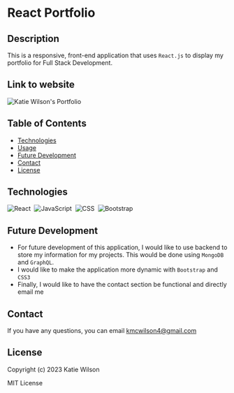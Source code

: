 # React Portfolio

## Description
This is a responsive, front-end application that uses `React.js` to display my portfolio for Full Stack Development.

## Link to website
![Katie Wilson's Portfolio](https://kmcwilson.github.io/react-portfolio)

## Table of Contents
* [Technologies](##technologies)
* [Usage](##usage)
* [Future Development](##future-development)
* [Contact](##contact)
* [License](##license)

## Technologies
![React](https://img.shields.io/badge/React-20232A?style=for-the-badge&logo=react&logoColor=61DAFB)&nbsp;
![JavaScript](https://img.shields.io/badge/JavaScript-323330?style=for-the-badge&logo=javascript&logoColor=F7DF1E)&nbsp;
![CSS](https://img.shields.io/badge/CSS3-1572B6?style=for-the-badge&logo=css3&logoColor=white)&nbsp;
![Bootstrap](https://img.shields.io/badge/Bootstrap-563D7C?style=for-the-badge&logo=bootstrap&logoColor=white)&nbsp;

## Future Development
* For future development of this application, I would like to use backend to store my information for my projects. This would be done using `MongoDB` and `GraphQL`. 
* I would like to make the application more dynamic with `Bootstrap` and `CSS3`
* Finally, I would like to have the contact section be functional and directly email me

## Contact
If you have any questions, you can email [kmcwilson4@gmail.com](mailto:kmcwilson4@gmail.com)
## License
Copyright (c) 2023 Katie Wilson

MIT License